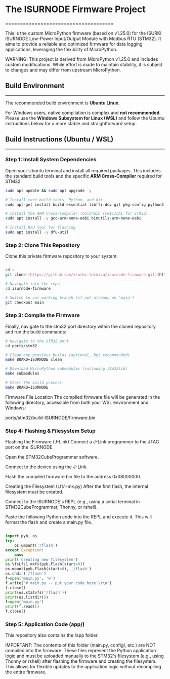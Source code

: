 # The ISURNODE Firmware Project
=====================================

This is the custom MicroPython firmware (based on v1.25.0) for the ISURKI ISURNODE Low-Power Input/Output Module with Modbus RTU (STM32).
It aims to provide a reliable and optimized firmware for data logging applications, leveraging the flexibility of MicroPython.

WARNING: This project is derived from MicroPython v1.25.0 and includes custom modifications. While effort is made to maintain stability, it is subject to changes and may differ from upstream MicroPython.

## Build Environment
-----------------
The recommended build environment is **Ubuntu Linux**.

For Windows users, native compilation is complex and **not recommended**. Please use the **Windows Subsystem for Linux (WSL)** and follow the Ubuntu instructions below for a more stable and straightforward setup.

## Build Instructions (Ubuntu / WSL)
---------------------------------

### Step 1: Install System Dependencies

Open your Ubuntu terminal and install all required packages. This includes the standard build tools and the specific **ARM Cross-Compiler** required for STM32.

```bash
sudo apt update && sudo apt upgrade -y

# Install core build tools, Python, and Git
sudo apt-get install build-essential libffi-dev git pkg-config python3 python3-pip

# Install the ARM Cross-Compiler Toolchain (CRITICAL for STM32)
sudo apt install -y gcc-arm-none-eabi binutils-arm-none-eabi

# Install DFU tool for flashing
sudo apt install -y dfu-util
```

### Step 2: Clone This Repository
Clone this private firmware repository to your system:

```bash

cd ~
git clone [https://github.com/isurki-tecnica/isurnode-firmware.git](https://github.com/isurki-tecnica/isurnode-firmware.git)

# Navigate into the repo
cd isurnode-firmware

# Switch to our working branch (if not already on 'main')
git checkout main

```
### Step 3: Compile the Firmware
Finally, navigate to the stm32 port directory within the cloned repository and run the build commands:

```bash
# Navigate to the STM32 port
cd ports/stm32

# Clean any previous builds (optional, but recommended)
make BOARD=ISURNODE clean

# Download MicroPython submodules (including stm32lib)
make submodules

# Start the build process
make BOARD=ISURNODE
```

Firmware File Location
The compiled firmware file will be generated in the following directory, accessible from both your WSL environment and Windows:

ports/stm32/build-ISURNODE/firmware.bin

### Step 4: Flashing & Filesystem Setup

Flashing the Firmware (J-Link)
Connect a J-Link programmer to the JTAG port on the ISURNODE.

Open the STM32CubeProgrammer software.

Connect to the device using the J-Link.

Flash the compiled firmware.bin file to the address 0x08000000.

Creating the Filesystem (Lfs1-mk.py)
After the first flash, the internal filesystem must be created.

Connect to the ISURNODE's REPL (e.g., using a serial terminal in STM32CubeProgrammer, Thonny, or rshell).

Paste the following Python code into the REPL and execute it. This will format the flash and create a main.py file.

```Python

import pyb, os
try:
    os.umount('/flash')
except Exception: 
    pass
print('Creating new filesystem')
os.VfsLfs1.mkfs(pyb.Flash(start=0))
os.mount(pyb.Flash(start=0), '/flash')
os.chdir('/flash')
f=open('main.py', 'w')
f.write('# main.py -- put your code here!\r\n')
f.close()
print(os.statvfs('/flash'))
print(os.listdir())
f=open('main.py')
print(f.read())
f.close()
```
### Step 5: Application Code (app/)
This repository also contains the /app folder.

IMPORTANT: The contents of this folder (main.py, config/, etc.) are NOT compiled into the firmware. These files represent the Python application logic and must be uploaded manually to the STM32's filesystem (e.g., using Thonny or rshell) after flashing the firmware and creating the filesystem. This allows for flexible updates to the application logic without recompiling the entire firmware.